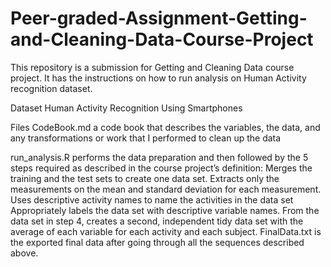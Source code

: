 # Peer-graded-Assignment-Getting-and-Cleaning-Data-Course-Project


This repository is a submission for Getting and Cleaning Data course project. It has the instructions on how to run analysis on Human Activity recognition dataset.


Dataset
Human Activity Recognition Using Smartphones


Files
CodeBook.md a code book that describes the variables, the data, and any transformations or work that I performed to clean up the data

run_analysis.R 
performs the data preparation and then followed by the 5 steps 
required as described in the course project’s definition:
Merges the training and the test sets to create one data set.
Extracts only the measurements on the mean and standard deviation for each measurement.
Uses descriptive activity names to name the activities in the data set
Appropriately labels the data set with descriptive variable names.
From the data set in step 4, creates a second, independent tidy data set with the average of each variable for each activity and each subject.
FinalData.txt is the exported final data after going through all the sequences described above.
